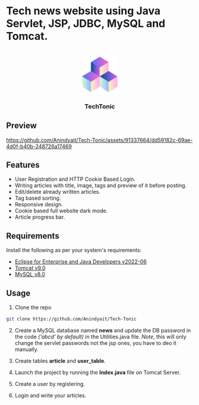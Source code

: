 # Tech news website using Java Servlet, JSP, JDBC, MySQL and Tomcat.

<br />
<div align="center">
    <img src="TechTonic/src/main/webapp/imgs/tech.png" alt="Logo" width="100" height="100">
    <h3 align="center">TechTonic</h3>
    <p align="center">
        <!--PROJECT DESCRIPTION--!>
    </p>
</div>


## Preview


https://github.com/Anindyait/Tech-Tonic/assets/91337664/dd59182c-69ae-4d0f-b40b-248726a17469



## Features

- User Registration and HTTP Cookie Based Login.
- Writing articles with title, image, tags and preview of it before posting.
- Edit/delete already written articles.
- Tag based sorting.
- Responsive design.
- Cookie based full website dark mode.
- Article progress bar.


## Requirements

Install the following as per your system's requirements:

- [Eclipse for Enterprise and Java Developers v2022-06](https://www.eclipse.org/downloads/packages/release/2022-06/r)
- [Tomcat v9.0](https://tomcat.apache.org/download-90.cgi)
- [MySQL v8.0](https://dev.mysql.com/downloads/installer/)


## Usage

1.  Clone the repo
   ```sh
   git clone https://github.com/Anindyait/Tech-Tonic
   ```

2. Create a MySQL database named **news** and update the DB password in the code _('abcd' by default)_ in the Utilities.java file. _Note_, this will only change the servlet passwords not the jsp ones, you have to deo it manually.

3. Create tables **article** and **user_table**.

4. Launch the project by running the **Index.java** file on Tomcat Server.

5. Create a user by registering. 

6. Login and write your articles.
